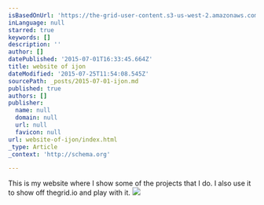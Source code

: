 ```yaml
---
isBasedOnUrl: 'https://the-grid-user-content.s3-us-west-2.amazonaws.com/14e48499-7e9a-4ed1-936b-044e84a1f4dd.jpg'
inLanguage: null
starred: true
keywords: []
description: ''
author: []
datePublished: '2015-07-01T16:33:45.664Z'
title: website of ijon
dateModified: '2015-07-25T11:54:08.545Z'
sourcePath: _posts/2015-07-01-ijon.md
published: true
authors: []
publisher:
  name: null
  domain: null
  url: null
  favicon: null
url: website-of-ijon/index.html
_type: Article
_context: 'http://schema.org'

---
```

This is my website where I show some of the projects that I do. I also use it to show off thegrid.io and play with it.
![](https://the-grid-user-content.s3-us-west-2.amazonaws.com/14e48499-7e9a-4ed1-936b-044e84a1f4dd.jpg)